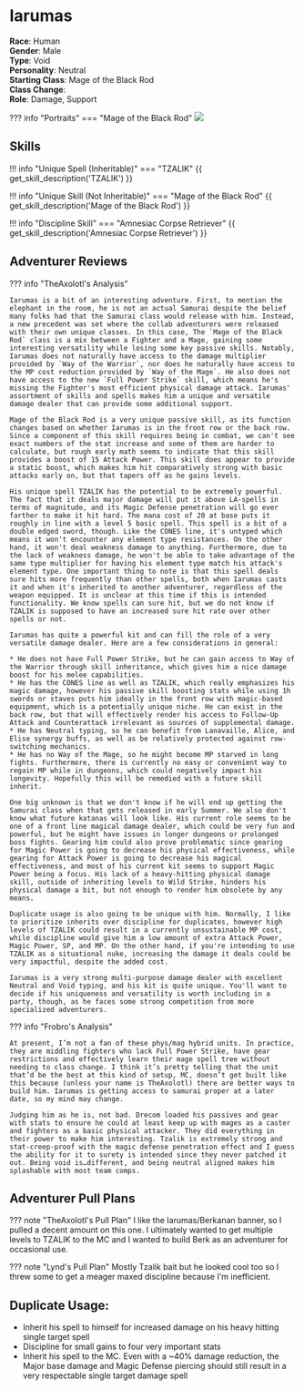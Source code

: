 # Iarumas

**Race**: Human  
**Gender**: Male  
**Type**: Void  
**Personality**: Neutral  
**Starting Class**: Mage of the Black Rod  
**Class Change**:  
**Role**: Damage, Support

??? info "Portraits"
    === "Mage of the Black Rod"
        ![](../img/iarumas-mage-of-the-black-rod.png)

## Skills

!!! info "Unique Spell (Inheritable)"
    === "TZALIK"
        {{ get_skill_description('TZALIK') }}

!!! info "Unique Skill (Not Inheritable)"
    === "Mage of the Black Rod"
        {{ get_skill_description('Mage of the Black Rod') }}

!!! info "Discipline Skill"
    === "Amnesiac Corpse Retriever"
        {{ get_skill_description('Amnesiac Corpse Retriever') }}

## Adventurer Reviews

??? info "TheAxolotl's Analysis"

    Iarumas is a bit of an interesting adventure. First, to mention the elephant in the room, he is not an actual Samurai despite the belief many folks had that the Samurai class would release with him. Instead, a new precedent was set where the collab adventurers were released with their own unique classes. In this case, The `Mage of the Black Rod` class is a mix between a Fighter and a Mage, gaining some interesting versatility while losing some key passive skills. Notably, Iarumas does not naturally have access to the damage multiplier provided by `Way of the Warrior`, nor does he naturally have access to the MP cost reduction provided by `Way of the Mage`. He also does not have access to the new `Full Power Strike` skill, which means he's missing the Fighter's most efficient physical damage attack. Iarumas' assortment of skills and spells makes him a unique and versatile damage dealer that can provide some additional support.

    Mage of the Black Rod is a very unique passive skill, as its function changes based on whether Iarumas is in the front row or the back row. Since a component of this skill requires being in combat, we can't see exact numbers of the stat increase and some of them are harder to calculate, but rough early math seems to indicate that this skill provides a boost of 15 Attack Power. This skill does appear to provide a static boost, which makes him hit comparatively strong with basic attacks early on, but that tapers off as he gains levels.

    His unique spell TZALIK has the potential to be extremely powerful. The fact that it deals major damage will put it above LA-spells in terms of magnitude, and its Magic Defense penetration will go ever farther to make it hit hard. The mana cost of 20 at base puts it roughly in line with a level 5 basic spell. This spell is a bit of a double edged sword, though. Like the CONES line, it's untyped which means it won't encounter any element type resistances. On the other hand, it won't deal weakness damage to anything. Furthermore, due to the lack of weakness damage, he won't be able to take advantage of the same type multiplier for having his element type match his attack's element type. One important thing to note is that this spell deals sure hits more frequently than other spells, both when Iarumas casts it and when it's inherited to another adventurer, regardless of the weapon equipped. It is unclear at this time if this is intended functionality. We know spells can sure hit, but we do not know if TZALIK is supposed to have an increased sure hit rate over other spells or not.

    Iarumas has quite a powerful kit and can fill the role of a very versatile damage dealer. Here are a few considerations in general:

    * He does not have Full Power Strike, but he can gain access to Way of the Warrior through skill inheritance, which gives him a nice damage boost for his melee capabilities.
    * He has the CONES line as well as TZALIK, which really emphasizes his magic damage, however his passive skill boosting stats while using 1h swords or staves puts him ideally in the front row with magic-based equipment, which is a potentially unique niche. He can exist in the back row, but that will effectively render his access to Follow-Up Attack and Counterattack irrelevant as sources of supplemental damage.
    * He has Neutral typing, so he can benefit from Lanavaille, Alice, and Elise synergy buffs, as well as be relatively protected against row-switching mechanics.
    * He has no Way of the Mage, so he might become MP starved in long fights. Furthermore, there is currently no easy or convenient way to regain MP while in dungeons, which could negatively impact his longevity. Hopefully this will be remedied with a future skill inherit.

    One big unknown is that we don't know if he will end up getting the Samurai class when that gets released in early Summer. We also don't know what future katanas will look like. His current role seems to be one of a front line magical damage dealer, which could be very fun and powerful, but he might have issues in longer dungeons or prolonged boss fights. Gearing him could also prove problematic since gearing for Magic Power is going to decrease his physical effectiveness, while gearing for Attack Power is going to decrease his magical effectiveness, and most of his current kit seems to support Magic Power being a focus. His lack of a heavy-hitting physical damage skill, outside of inheriting levels to Wild Strike, hinders his physical damage a bit, but not enough to render him obsolete by any means.

    Duplicate usage is also going to be unique with him. Normally, I like to prioritize inherits over discipline for duplicates, however high levels of TZALIK could result in a currently unsustainable MP cost, while discipline would give him a low amount of extra Attack Power, Magic Power, SP, and MP. On the other hand, if you're intending to use TZALIK as a situational nuke, increasing the damage it deals could be very impactful, despite the added cost.

    Iarumas is a very strong multi-purpose damage dealer with excellent Neutral and Void typing, and his kit is quite unique. You'll want to decide if his uniqueness and versatility is worth including in a party, though, as he faces some strong competition from more specialized adventurers.

??? info "Frobro's Analysis"

    At present, I’m not a fan of these phys/mag hybrid units. In practice, they are middling fighters who lack Full Power Strike, have gear restrictions and effectively learn their mage spell tree without needing to class change. I think it’s pretty telling that the unit that’d be the best at this kind of setup, MC, doesn’t get built like this because (unless your name is TheAxolotl) there are better ways to build him. Iarumas is getting access to samurai proper at a later date, so my mind may change.

    Judging him as he is, not bad. Drecom loaded his passives and gear with stats to ensure he could at least keep up with mages as a caster and fighters as a basic physical attacker. They did everything in their power to make him interesting. Tzalik is extremely strong and stat-creep-proof with the magic defense penetration effect and I guess the ability for it to surety is intended since they never patched it out. Being void is…different, and being neutral aligned makes him splashable with most team comps.

## Adventurer Pull Plans

??? note "TheAxolotl's Pull Plan"
    I like the Iarumas/Berkanan banner, so I pulled a decent amount on this one. I ultimately wanted to get multiple levels to TZALIK to the MC and I wanted to build Berk as an adventurer for occasional use.

??? note "Lynd's Pull Plan"
    Mostly Tzalik bait but he looked cool too so I threw some to get a meager maxed discipline because I'm inefficient.

## Duplicate Usage:

* Inherit his spell to himself for increased damage on his heavy hitting single target spell
* Discipline for small gains to four very important stats
* Inherit his spell to the MC. Even with a ~40% damage reduction, the Major base damage and Magic Defense piercing should still result in a very respectable single target damage spell